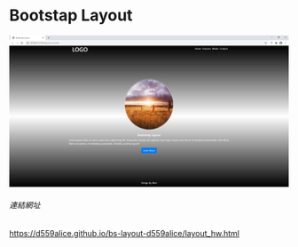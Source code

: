 # Bootstap Layout
![image](BootstapLayout.jpg)
###### 連結網址
https://d559alice.github.io/bs-layout-d559alice/layout_hw.html
